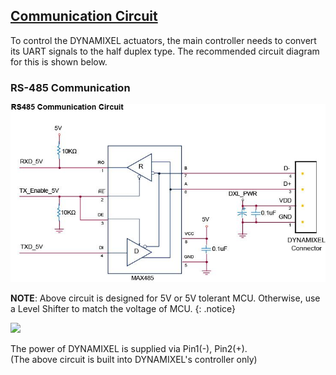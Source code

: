 <!-- 485 통신, X만 사용. -->

## [Communication Circuit](#communication-circuit)
To control the DYNAMIXEL actuators, the main controller needs to convert its UART signals to the half duplex type. The recommended circuit diagram for this is shown below.

### RS-485 Communication
![](/assets/images/dxl/x/x_series_485_circuit.jpg)

**NOTE**: Above circuit is designed for 5V or 5V tolerant MCU. Otherwise, use a Level Shifter to match the voltage of MCU.
{: .notice}

![](/assets/images/dxl/x/x_series_485_pin.png)

The power of DYNAMIXEL is supplied via Pin1(-), Pin2(+).  
(The above circuit is built into DYNAMIXEL's controller only)  
